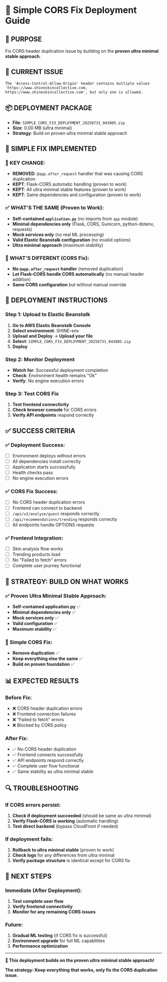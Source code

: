 # 🔧 Simple CORS Fix Deployment Guide

## 🎯 **PURPOSE**
Fix CORS header duplication issue by building on the **proven ultra minimal stable approach**.

## 🚨 **CURRENT ISSUE**
```
The 'Access-Control-Allow-Origin' header contains multiple values 'https://www.shineskincollective.com, https://www.shineskincollective.com', but only one is allowed.
```

## 📦 **DEPLOYMENT PACKAGE**
- **File**: `SIMPLE_CORS_FIX_DEPLOYMENT_20250731_043805.zip`
- **Size**: 0.00 MB (ultra minimal)
- **Strategy**: Build on proven ultra minimal stable approach

## 🔧 **SIMPLE FIX IMPLEMENTED**

### **🎯 KEY CHANGE:**
- **REMOVED**: `@app.after_request` handler that was causing CORS duplication
- **KEPT**: Flask-CORS automatic handling (proven to work)
- **KEPT**: All ultra minimal stable features (proven to work)
- **KEPT**: Same dependencies and configuration (proven to work)

### **✅ WHAT'S THE SAME (Proven to Work):**
- **Self-contained `application.py`** (no imports from `app` module)
- **Minimal dependencies only** (Flask, CORS, Gunicorn, python-dotenv, requests)
- **Mock services only** (no real ML processing)
- **Valid Elastic Beanstalk configuration** (no invalid options)
- **Ultra minimal approach** (maximum stability)

### **🔧 WHAT'S DIFFERENT (CORS Fix):**
- **No `@app.after_request` handler** (removed duplication)
- **Let Flask-CORS handle CORS automatically** (no manual header addition)
- **Same CORS configuration** but without manual override

## 🚀 **DEPLOYMENT INSTRUCTIONS**

### **Step 1: Upload to Elastic Beanstalk**
1. **Go to AWS Elastic Beanstalk Console**
2. **Select environment**: SHINE-env
3. **Upload and Deploy** → **Upload your file**
4. **Select**: `SIMPLE_CORS_FIX_DEPLOYMENT_20250731_043805.zip`
5. **Deploy**

### **Step 2: Monitor Deployment**
- **Watch for**: Successful deployment completion
- **Check**: Environment health remains "Ok"
- **Verify**: No engine execution errors

### **Step 3: Test CORS Fix**
1. **Test frontend connectivity**
2. **Check browser console** for CORS errors
3. **Verify API endpoints** respond correctly

## ✅ **SUCCESS CRITERIA**

### **✅ Deployment Success:**
- [ ] Environment deploys without errors
- [ ] All dependencies install correctly
- [ ] Application starts successfully
- [ ] Health checks pass
- [ ] No engine execution errors

### **✅ CORS Fix Success:**
- [ ] No CORS header duplication errors
- [ ] Frontend can connect to backend
- [ ] `/api/v2/analyze/guest` responds correctly
- [ ] `/api/recommendations/trending` responds correctly
- [ ] All endpoints handle OPTIONS requests

### **✅ Frontend Integration:**
- [ ] Skin analysis flow works
- [ ] Trending products load
- [ ] No "Failed to fetch" errors
- [ ] Complete user journey functional

## 🎯 **STRATEGY: BUILD ON WHAT WORKS**

### **✅ Proven Ultra Minimal Stable Approach:**
- **Self-contained application.py** ✅
- **Minimal dependencies only** ✅
- **Mock services only** ✅
- **Valid configuration** ✅
- **Maximum stability** ✅

### **🔧 Simple CORS Fix:**
- **Remove duplication** ✅
- **Keep everything else the same** ✅
- **Build on proven foundation** ✅

## 📊 **EXPECTED RESULTS**

### **Before Fix:**
- ❌ CORS header duplication errors
- ❌ Frontend connection failures
- ❌ "Failed to fetch" errors
- ❌ Blocked by CORS policy

### **After Fix:**
- ✅ No CORS header duplication
- ✅ Frontend connects successfully
- ✅ API endpoints respond correctly
- ✅ Complete user flow functional
- ✅ Same stability as ultra minimal stable

## 🔍 **TROUBLESHOOTING**

### **If CORS errors persist:**
1. **Check if deployment succeeded** (should be same as ultra minimal)
2. **Verify Flask-CORS is working** (automatic handling)
3. **Test direct backend** (bypass CloudFront if needed)

### **If deployment fails:**
1. **Rollback to ultra minimal stable** (proven to work)
2. **Check logs** for any differences from ultra minimal
3. **Verify package structure** is identical except for CORS fix

## 🎯 **NEXT STEPS**

### **Immediate (After Deployment):**
1. **Test complete user flow**
2. **Verify frontend connectivity**
3. **Monitor for any remaining CORS issues**

### **Future:**
1. **Gradual ML testing** (if CORS fix is successful)
2. **Environment upgrade** for full ML capabilities
3. **Performance optimization**

---

**🎯 This deployment builds on the proven ultra minimal stable approach!**

**The strategy: Keep everything that works, only fix the CORS duplication issue.** 